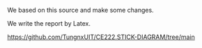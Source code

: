 We based on this source and make some changes.

We write the report by Latex.

https://github.com/TungnxUIT/CE222.STICK-DIAGRAM/tree/main
